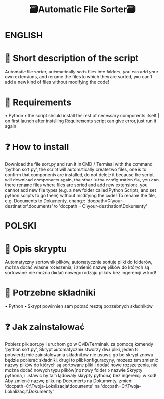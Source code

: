 <h1 align="center">🗃Automatic File Sorter🗃</h1>

# ENGLISH

# 📝 Short description of the script
Automatic file sorter, automatically sorts files into folders, you can add your own extensions, and rename the files to which they are sorted, you can't add a new kind of files without modifying the code!

# 🤖 Requirements
• Python
• the script should install the rest of necessary components itself | on first launch after installing Requirements script can give error, just run it again

# ❓ How to install
Download the file sort.py and run it in CMD / Terminal with the command 'python sort.py', the script will automatically create two files, one is to confirm that components are installed, do not delete it because the script will download components again, the other is the configuration file, you can there rename files where files are sorted and add new extensions, you cannot add new file types (e.g. a new folder called Python Scripts, and set python scripts to go there) without modifying the code!
To rename the file, e.g. Documents to Dokumenty, change: 'docpath=C:\your-destination\documents' to 'docpath = C:\your-destination\Dokumenty'

# POLSKI

# 📝 Opis skryptu
Automatyczny sortownik plików, automatycznie sortuje pliki do folderów, można dodać własne rozeszenia, i zmienić nazwę plików do których są sortowane, nie można dodać nowego rodzaju plików bez ingerencji w kod!

# 🤖 Potrzebne składniki
• Python
• Skrypt powinnien sam pobrać resztę potrzebnych składników

# ❓ Jak zainstalować
Pobierz plik sort.py i uruchom go w CMD/Terminalu za pomocą komendy 'python sort.py', Skrypt automatycznie stworzy dwa pliki, jeden to potwierdzenie zainstalowania składników nie usuwaj go bo skrypt znowu będzie pobierać składniki, drugi to plik konfiguracyjny, możesz tam zmienić nazwy plików do których są sortowane pliki i dodać nowe rozszerzenia, nie można dodać nowych typu plików(np nowy folder o nazwie Skrypty pythona, i ustawić by tam lądowały skrypty pythona) bez ingerencji w kod!
Aby zmienić nazwę pliku np Documents na Dokumenty, zmień: 'docpath=C:\Twoja-Lokalizacja\documents' na 'docpath=C:\Twoja-Lokalizacja\Dokumenty'
